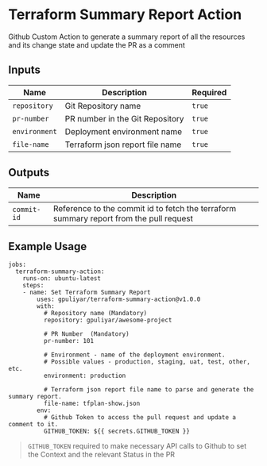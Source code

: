 # Terraform Summary Report Action
Github Custom Action to generate a summary report of all the resources and its change state and update the PR as a comment

## Inputs

Name | Description | Required
--- | --- | ---
`repository` | Git Repository name | `true`
`pr-number` | PR number in the Git Repository | `true`
`environment` | Deployment environment name | `true`
`file-name` | Terraform json report file name | `true`

## Outputs

Name | Description
--- | ---
`commit-id` | Reference to the commit id to fetch the terraform summary report from the pull request

## Example Usage

```
jobs:
  terraform-summary-action:
    runs-on: ubuntu-latest
    steps:
    - name: Set Terraform Summary Report
        uses: gpuliyar/terraform-summary-action@v1.0.0
        with:
          # Repository name (Mandatory)
          repository: gpuliyar/awesome-project

          # PR Number  (Mandatory)
          pr-number: 101

          # Environment - name of the deployment environment. 
          # Possible values - production, staging, uat, test, other, etc.
          environment: production

          # Terraform json report file name to parse and generate the summary report.
          file-name: tfplan-show.json
        env:
          # Github Token to access the pull request and update a comment to it.
          GITHUB_TOKEN: ${{ secrets.GITHUB_TOKEN }}
```

> `GITHUB_TOKEN` required to make necessary API calls to Github to set the Context and the relevant Status in the PR
